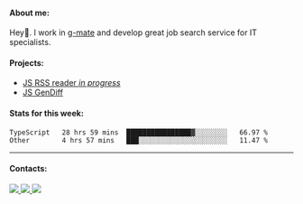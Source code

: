 #### About me:
Hey👋. I work in [g-mate](http://gms.tech) and develop great job search service for IT specialists.

#### Projects:
- [JS RSS reader *in progress*](https://github.com/GKoil/frontend-project-lvl3)
- [JS GenDiff](https://github.com/GKoil/GenDiff)

#### Stats for this week:
<!--START_SECTION:waka-->

```text
TypeScript   28 hrs 59 mins  ████████████████▓░░░░░░░░   66.97 %
Other        4 hrs 57 mins   ███░░░░░░░░░░░░░░░░░░░░░░   11.47 %
```

<!--END_SECTION:waka-->
---
#### Contacts:

<a target='_blank' title='LinkedIn' href="https://www.linkedin.com/in/gkoil/">
  <img src="https://img.shields.io/badge/LinkedIn-0077B5?style=for-the-badge&logo=linkedin&logoColor=white" />
</a>
<a target='_blank' title='Telegram' href="https://t.me/gkoil">
  <img src="https://img.shields.io/badge/Telegram-2CA5E0?style=for-the-badge&logo=telegram&logoColor=white" />
</a>
<a target='_blank' title='Gmail' href="mailto: gk.grigorev@gmail.com">
  <img src="https://img.shields.io/badge/Gmail-D14836?style=for-the-badge&logo=gmail&logoColor=white" />
</a>

